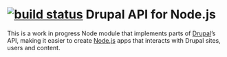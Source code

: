 [![build status](https://secure.travis-ci.org/mikl/node-drupal.png)](http://travis-ci.org/mikl/node-drupal)
Drupal API for Node.js
======================

This is a work in progress Node module that implements parts of [Drupal][]’s
API, making it easier to create [Node.js][] apps that interacts with
Drupal sites, users and content.

[Drupal]: http://drupal.org/
[Node.js]: http://nodejs.org/

